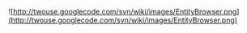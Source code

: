 ![http://twouse.googlecode.com/svn/wiki/images/EntityBrowser.png](http://twouse.googlecode.com/svn/wiki/images/EntityBrowser.png)